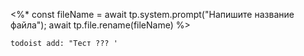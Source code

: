 <%* 
const fileName = await tp.system.prompt("Напишите название файла");
await tp.file.rename(fileName)
%>

```
todoist add: "Тест ??? '

```
